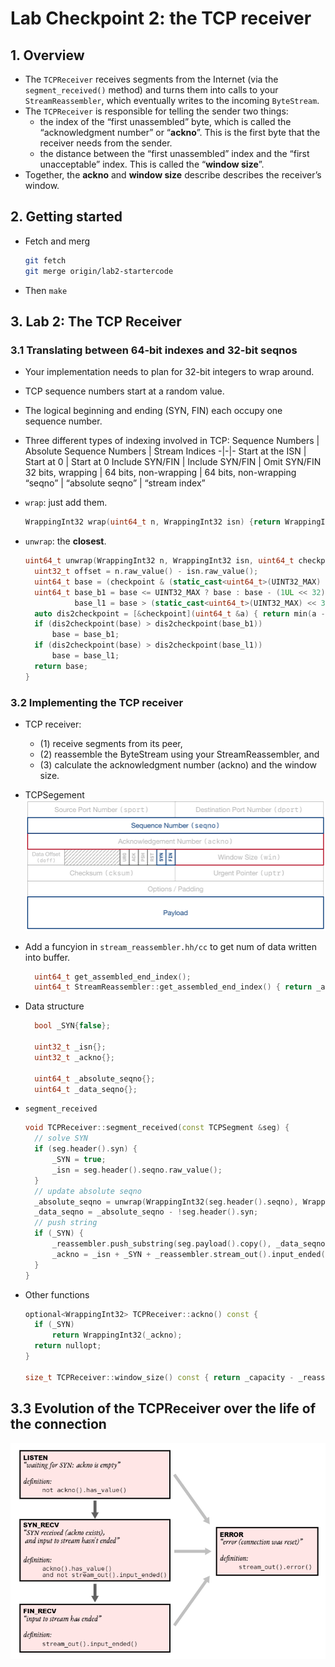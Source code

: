 # Lab Checkpoint 2: the TCP receiver

## 1. Overview

- The `TCPReceiver` receives segments from the Internet (via the `segment_received()` method) and turns them into calls to your `StreamReassembler`, which eventually writes to the incoming `ByteStream`.
- The `TCPReceiver` is responsible for telling the sender two things:
  - the index of the “first unassembled” byte, which is called the “acknowledgment number” or “**ackno**”. This is the first byte that the receiver needs from the sender.
  - the distance between the “first unassembled” index and the “first unacceptable” index. This is called the “**window size**”.
- Together, the **ackno** and **window size** describe describes the receiver’s window.

## 2. Getting started

- Fetch and merg

    ```bash
    git fetch
    git merge origin/lab2-startercode
    ```

- Then `make`

## 3. Lab 2: The TCP Receiver

### 3.1 Translating between 64-bit indexes and 32-bit seqnos

- Your implementation needs to plan for 32-bit integers to wrap around.
- TCP sequence numbers start at a random value.
- The logical beginning and ending (SYN, FIN) each occupy one sequence number.
- Three different types of indexing involved in TCP:
    Sequence Numbers | Absolute Sequence Numbers | Stream Indices
    -|-|-
    Start at the ISN | Start at 0 | Start at 0
    Include SYN/FIN | Include SYN/FIN | Omit SYN/FIN
    32 bits, wrapping | 64 bits, non-wrapping | 64 bits, non-wrapping
    “seqno” | “absolute seqno” | “stream index”
- `wrap`: just add them.

  ```cpp
  WrappingInt32 wrap(uint64_t n, WrappingInt32 isn) {return WrappingInt32{static_cast<uint32_t>(n) + isn.raw_value()}; }
  ```
  
- `unwrap`: the **closest**.

  ```cpp
  uint64_t unwrap(WrappingInt32 n, WrappingInt32 isn, uint64_t checkpoint) {
    uint32_t offset = n.raw_value() - isn.raw_value();
    uint64_t base = (checkpoint & (static_cast<uint64_t>(UINT32_MAX) << 32)) + offset;
    uint64_t base_b1 = base <= UINT32_MAX ? base : base - (1UL << 32),
             base_l1 = base > (static_cast<uint64_t>(UINT32_MAX) << 32) ? base : base + (1UL << 32);
    auto dis2checkpoint = [&checkpoint](uint64_t &a) { return min(a - checkpoint, checkpoint - a); };
    if (dis2checkpoint(base) > dis2checkpoint(base_b1))
        base = base_b1;
    if (dis2checkpoint(base) > dis2checkpoint(base_l1))
        base = base_l1;
    return base;
  }
  ```

### 3.2 Implementing the TCP receiver

- TCP receiver:
  - (1) receive segments from its peer,
  - (2) reassemble the ByteStream using your StreamReassembler, and
  - (3) calculate the acknowledgment number (ackno) and the window size.
- TCPSegement
  ![figure2](images/figure2.png)
- Add a funcyion in `stream_reassembler.hh/cc` to get num of data written into buffer.
  
  ```cpp
    uint64_t get_assembled_end_index();
    uint64_t StreamReassembler::get_assembled_end_index() { return _assembled_end_index; }
  ```

- Data structure

  ```cpp
    bool _SYN{false};

    uint32_t _isn{};
    uint32_t _ackno{};

    uint64_t _absolute_seqno{};
    uint64_t _data_seqno{};
  ```

- `segment_received`

  ```cpp
  void TCPReceiver::segment_received(const TCPSegment &seg) {
    // solve SYN
    if (seg.header().syn) {
        _SYN = true;
        _isn = seg.header().seqno.raw_value();
    }
    // update absolute seqno
    _absolute_seqno = unwrap(WrappingInt32(seg.header().seqno), WrappingInt32(_isn), _absolute_seqno);
    _data_seqno = _absolute_seqno - !seg.header().syn;
    // push string
    if (_SYN) {
        _reassembler.push_substring(seg.payload().copy(), _data_seqno, seg.header().fin);
        _ackno = _isn + _SYN + _reassembler.stream_out().input_ended() + _reassembler.get_assembled_end_index();
    }
  }
  ```

- Other functions

  ```cpp
  optional<WrappingInt32> TCPReceiver::ackno() const {
    if (_SYN)
        return WrappingInt32(_ackno);
    return nullopt;
  }

  size_t TCPReceiver::window_size() const { return _capacity - _reassembler.stream_out().buffer_size(); }
  ```

## 3.3 Evolution of the TCPReceiver over the life of the connection

  ![figure3](images/figure3.png)
